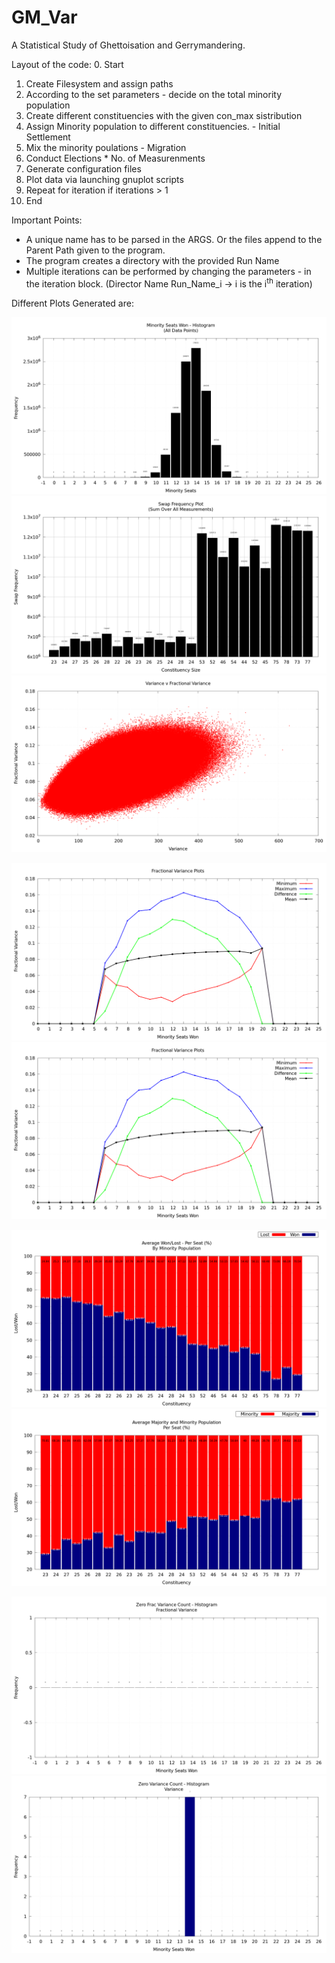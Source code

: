 # GM_Var
A Statistical Study of Ghettoisation and Gerrymandering.

Layout of the code:
0. Start
1. Create Filesystem and assign paths
2. According to the set parameters - decide on the total minority population
3. Create different constituencies with the given con_max sistribution
4. Assign Minority population to different constituencies. - Initial Settlement
5. Mix the minority poulations - Migration
6. Conduct Elections * No. of Measurenments
7. Generate configuration files
8. Plot data via launching gnuplot scripts
9. Repeat for iteration if iterations > 1
10. End

Important Points:
+ A unique name has to be parsed in the ARGS. Or the files append to the Parent Path given to the program.
+ The program creates a directory with the provided Run Name
+ Multiple iterations can be performed by changing the parameters - in the iteration block. (Director Name Run_Name_i &#8594; i is the i<sup>th</sup> iteration)

Different Plots Generated are:

![No of Seats Won by Minority - Histogram](https://github.com/yatharthb97/GM_Var/blob/master/READ_ME%20Samples/freqhist.png?raw=true)
![Successful Swaps for Every Constituency](https://github.com/yatharthb97/GM_Var/blob/master/READ_ME%20Samples/swap_plot.png?raw=true)
![Scatter Plot - Variance v Fractional Variance](https://github.com/yatharthb97/GM_Var/blob/master/READ_ME%20Samples/point5_10%5E7me_4_0_varvfracvar.png?raw=true)


![Min_Max_Mean_Diff - Fractional Variance v No of Seats Won](https://github.com/yatharthb97/GM_Var/blob/master/READ_ME%20Samples/Frac_var.png?raw=true)
![Min_Max_Mean_Diff - Variance v No of Seats Won](https://github.com/yatharthb97/GM_Var/blob/master/READ_ME%20Samples/Frac_var.png?raw=true)


![Seats Won_Lost Avg per Constituency](https://github.com/yatharthb97/GM_Var/blob/master/READ_ME%20Samples/wonlost.png?raw=true)
![Seat Population Distribution - Averaged](https://github.com/yatharthb97/GM_Var/blob/master/READ_ME%20Samples/minmaj.png?raw=true)


![Number of times Zero Variance was recorded for Fractional Variance Plots](https://github.com/yatharthb97/GM_Var/blob/master/READ_ME%20Samples/zerofracvarhist.png?raw=true)
![Number of times Zero Variance was recorded for Variance Plots](https://github.com/yatharthb97/GM_Var/blob/master/READ_ME%20Samples/zerovarhist.png?raw=true)

